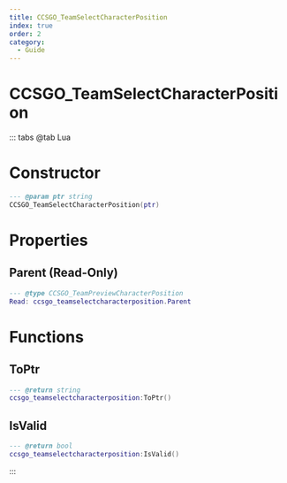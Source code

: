 ```yaml
---
title: CCSGO_TeamSelectCharacterPosition
index: true
order: 2
category:
  - Guide
---
```


# CCSGO_TeamSelectCharacterPosition

::: tabs
@tab Lua
# Constructor
```lua
--- @param ptr string
CCSGO_TeamSelectCharacterPosition(ptr)
```
# Properties
## Parent (Read-Only)
```lua
--- @type CCSGO_TeamPreviewCharacterPosition
Read: ccsgo_teamselectcharacterposition.Parent
```
# Functions
## ToPtr
```lua
--- @return string
ccsgo_teamselectcharacterposition:ToPtr()
```
## IsValid
```lua
--- @return bool
ccsgo_teamselectcharacterposition:IsValid()
```

:::